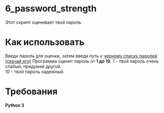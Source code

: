 # 6_password_strength
Этот скрипт оценивает твой пароль
# Как использовать
Введи пароль для оценки, затем введи путь к 
[черному списку паролей (скачай его)](https://raw.githubusercontent.com/dominictarr/random-name/master/first-names.txt) 
Программа оценит пароль от **1 до 10**.
1 - твой пароль очень слабый, придумай другой.  
10 - твой пароль надежный.
# Требования
**Python 3**
